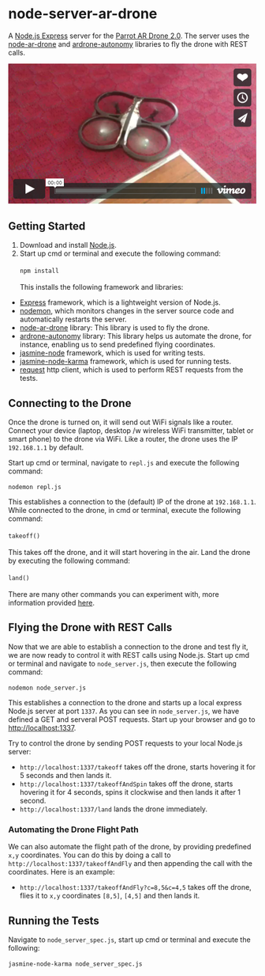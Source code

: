<h1>node-server-ar-drone</h1>

A <a href="http://expressjs.com/" target="_blank">Node.js Express</a> server for the <a href="http://ardrone2.parrot.com/" target="_blank">Parrot AR Drone 2.0</a>. The server uses the <a href="https://github.com/felixge/node-ar-drone" target="_blank">node-ar-drone</a> and <a href="https://github.com/eschnou/ardrone-autonomy" target="_blank">ardrone-autonomy</a> libraries to fly the drone with REST calls.

<a href="https://vimeo.com/104703586"><img src="https://raw.githubusercontent.com/sirarsalih/sirarsalih.github.io/master/public/img/rest_drone.PNG"/></a>

<h2>Getting Started</h2>

1. Download and install <a href="http://nodejs.org/download/" target="_blank">Node.js</a>. 
2. Start up cmd or terminal and execute the following command:
<br/><br/>
<code>npm install</code>
<br/><br/>
This installs the following framework and libraries:

- <a href="http://expressjs.com/" target="_blank">Express</a> framework, which is a lightweight version of Node.js.
- <a href="http://nodemon.io/" target="_blank">nodemon</a>, which monitors changes in the server source code and automatically restarts the server.
- <a href="https://github.com/felixge/node-ar-drone" target="_blank">node-ar-drone</a> library: This library is used to fly the drone.
- <a href="https://github.com/eschnou/ardrone-autonomy" target="_blank">ardrone-autonomy</a> library: This library helps us automate the drone, for instance, enabling us to send predefined flying coordinates.
- <a href="https://github.com/mhevery/jasmine-node" target="_blank">jasmine-node</a> framework, which is used for writing tests.
- <a href="https://github.com/HuzuTech/jasmine-node-karma" target="_blank">jasmine-node-karma</a> framework, which is used for running tests.
- <a href="https://github.com/request/request" target="_blank">request</a> http client, which is used to perform REST requests from the tests. 

<h2>Connecting to the Drone</h2>

Once the drone is turned on, it will send out WiFi signals like a router. Connect your device (laptop, desktop /w wireless WiFi transmitter, tablet or smart phone) to the drone via WiFi. Like a router, the drone uses the IP ```192.168.1.1``` by default.

Start up cmd or terminal, navigate to ```repl.js``` and execute the following command:

```nodemon repl.js```

This establishes a connection to the (default) IP of the drone at ```192.168.1.1```. While connected to the drone, in cmd or terminal, execute the following command:
<br/><br/>
<code>takeoff()</code>
<br/><br/>
This takes off the drone, and it will start hovering in the air. Land the drone by executing the following command:
<br/><br/>
<code>land()</code>
<br/><br/>
There are many other commands you can experiment with, more information provided <a href="https://github.com/felixge/node-ar-drone" target="_blank">here</a>.

<h2>Flying the Drone with REST Calls</h2>

Now that we are able to establish a connection to the drone and test fly it, we are now ready to control it with REST calls using Node.js. Start up cmd or terminal and navigate to ```node_server.js```, then execute the following command:

```nodemon node_server.js```

This establishes a connection to the drone and starts up a local express Node.js server at port ```1337```. As you can see in ```node_server.js```, we have defined a GET and serveral POST requests. Start up your browser and go to <a href="http://localhost:1337" target="_blank">http://localhost:1337</a>.

Try to control the drone by sending POST requests to your local Node.js server:

<ul>
<li><code>http://localhost:1337/takeoff</code> takes off the drone, starts hovering it for 5 seconds and then lands it.</li>
<li><code>http://localhost:1337/takeoffAndSpin</code> takes off the drone, starts hovering it for 4 seconds, spins it clockwise and then lands it after 1 second.</li>
<li><code>http://localhost:1337/land</code> lands the drone immediately.</li>
</ul>

<h3>Automating the Drone Flight Path</h3>

We can also automate the flight path of the drone, by providing predefined <code>x,y</code> coordinates. You can do this by doing a call to <code>http://localhost:1337/takeoffAndFly</code> and then appending the call with the coordinates. Here is an example:

<ul>
<li>
<code>http://localhost:1337/takeoffAndFly?c=8,5&c=4,5</code> takes off the drone, flies it to <code>x,y</code> coordinates <code>[8,5]</code>, <code>[4,5]</code> and then lands it. 
</li>
</ul>

<h2>Running the Tests</h2>

Navigate to <code>node_server_spec.js</code>, start up cmd or terminal and execute the following:

<p><code>jasmine-node-karma node_server_spec.js</code></p>
